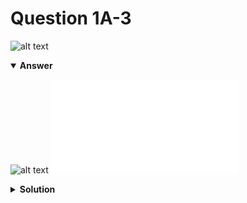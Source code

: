 # Question 1A-3
![alt text](q1A-3.png)

<details open>
<summary><b>Answer</b></summary>

![alt text](a1A-3.svg)
![alt text](a1A-3.py)
</details>

<details>
<summary><b>Solution</b></summary>

![alt text](s1A-3.png)
</details>
